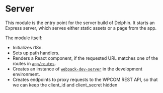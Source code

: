 Server
======

This module is the entry point for the server build of Delphin. It starts an Express server, which serves either static assets or a page from the app.

The module itself:

- Initializes i18n.
- Sets up path handlers.
- Renders a React component, if the requested URL matches one of the routes in [`app/routes`](../app/routes.js).
- Creates an instance of [`webpack-dev-server`](https://webpack.github.io/docs/webpack-dev-server.html) in the development environment.
- Creates endpoints to proxy requests to the WPCOM REST API, so that we can keep the client_id and client_secret hidden
